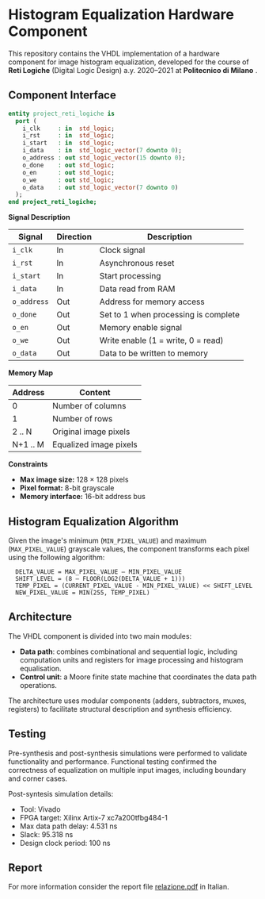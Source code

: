# Histogram Equalization Hardware Component

This repository contains the VHDL implementation of a hardware component for image histogram equalization, developed for the course of **Reti Logiche** (Digital Logic Design) a.y. 2020–2021 at **Politecnico di Milano** .


## Component Interface

```vhdl
entity project_reti_logiche is
  port (
    i_clk     : in  std_logic;
    i_rst     : in  std_logic;
    i_start   : in  std_logic;
    i_data    : in  std_logic_vector(7 downto 0);
    o_address : out std_logic_vector(15 downto 0);
    o_done    : out std_logic;
    o_en      : out std_logic;
    o_we      : out std_logic;
    o_data    : out std_logic_vector(7 downto 0)
  );
end project_reti_logiche;
```

**Signal Description**

| Signal      | Direction | Description                          |
| ----------- | --------- | ------------------------------------ |
| `i_clk`     | In        | Clock signal                         |
| `i_rst`     | In        | Asynchronous reset                   |
| `i_start`   | In        | Start processing                     |
| `i_data`    | In        | Data read from RAM                   |
| `o_address` | Out       | Address for memory access            |
| `o_done`    | Out       | Set to 1 when processing is complete |
| `o_en`      | Out       | Memory enable signal                 |
| `o_we`      | Out       | Write enable (1 = write, 0 = read)   |
| `o_data`    | Out       | Data to be written to memory         |

**Memory Map**

  Address | Content
----------|-----------------------------
0         | Number of columns
1         | Number of rows
2 .. N    | Original image pixels
N+1 .. M  | Equalized image pixels

**Constraints**

- **Max image size:** 128 × 128 pixels
- **Pixel format:** 8-bit grayscale
- **Memory interface:** 16-bit address bus


## Histogram Equalization Algorithm

Given the image's minimum (`MIN_PIXEL_VALUE`) and maximum (`MAX_PIXEL_VALUE`) grayscale values, the component transforms each pixel using the following algorithm:

```mathematics
  DELTA_VALUE = MAX_PIXEL_VALUE – MIN_PIXEL_VALUE
  SHIFT_LEVEL = (8 – FLOOR(LOG2(DELTA_VALUE + 1)))
  TEMP_PIXEL = (CURRENT_PIXEL_VALUE - MIN_PIXEL_VALUE) << SHIFT_LEVEL
  NEW_PIXEL_VALUE = MIN(255, TEMP_PIXEL)
```

## Architecture
The VHDL component is divided into two main modules:
- **Data path**: combines combinational and sequential logic, including computation units and registers for image processing and histogram equalisation.
- **Control unit**: a Moore finite state machine that coordinates the data path operations.

The architecture uses modular components (adders, subtractors, muxes, registers) to facilitate structural description and synthesis efficiency.


## Testing
Pre-synthesis and post-synthesis simulations were performed to validate functionality and performance.
Functional testing confirmed the correctness of equalization on multiple input images, including boundary and corner cases.

Post-syntesis simulation details:
- Tool: Vivado
- FPGA target: Xilinx Artix-7 xc7a200tfbg484-1
- Max data path delay: 4.531 ns
- Slack: 95.318 ns
- Design clock period: 100 ns


## Report
For more information consider the report file [relazione.pdf](relazione.pdf) in Italian.
